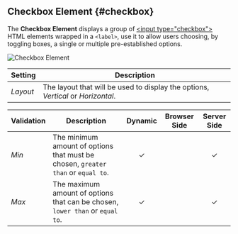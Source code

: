 ## Checkbox Element {#checkbox}

<div class="tm-resource-icon">
    <!--@include: ../assets/element-checkbox.svg-->
</div>

The **Checkbox Element** displays a group of [\<input type="checkbox"\>](https://developer.mozilla.org/en-US/docs/Web/HTML/Element/input/checkbox) HTML elements wrapped in a `<label>`, use it to allow users choosing, by toggling boxes, a single or multiple pre-established options.

![Checkbox Element](./assets/elements/checkbox.webp)

| Setting  | Description                                                                      |
| -------- | -------------------------------------------------------------------------------- |
| _Layout_ | The layout that will be used to display the options, _Vertical_ or _Horizontal_. |

<!--@include: ./common-element-settings.md-->

<!--@include: ./common-element-options.md-->

| Validation | Description                                                                      | Dynamic  | Browser Side | Server Side |
| ---------- | -------------------------------------------------------------------------------- | :------: | :----------: | :---------: |
| _Min_      | The minimum amount of options that must be chosen, `greater than` or `equal to`. | &#x2713; |              |  &#x2713;   |
| _Max_      | The maximum amount of options that can be chosen, `lower than` or `equal to`.    | &#x2713; |              |  &#x2713;   |

<!--@include: ./common-element-validation.md-->
